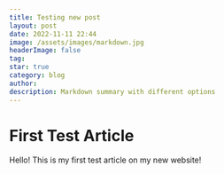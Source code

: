 ```yaml
---
title: Testing new post
layout: post
date: 2022-11-11 22:44
image: /assets/images/markdown.jpg
headerImage: false
tag:
star: true
category: blog
author:
description: Markdown summary with different options
---
```


# First Test Article

Hello! This is my first test article on my new website!
